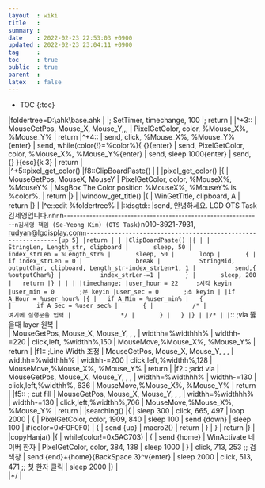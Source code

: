 ```yaml
---
layout  : wiki
title   : 
summary : 
date    : 2022-02-23 22:53:03 +0900
updated : 2022-02-23 23:04:11 +0900
tag     : 
toc     : true
public  : true
parent  : 
latex   : false
---
```

* TOC
{:toc}


|foldertree=D:\ahk\base.ahk
|
|; SetTimer, timechange, 100
|; return
|
|^+3::
|	MouseGetPos, Mouse_X, Mouse_Y,,,
|	PixelGetColor, color, %Mouse_X%, %Mouse_Y%
|	return
|^+4::
|    send, click, %Mouse_X%, %Mouse_Y%{enter}
|	send, while(color{!}=%color%){ {}{enter}
|    send,     PixelGetColor, color, %Mouse_X%, %Mouse_Y%{enter}
|	send, sleep 1000{enter}
|	send, {} }{esc}{k 3}
|	return
|	
|^+5::pixel_get_color()
|f8::ClipBoardPaste()
|
|
|pixel_get_color()
|{
|	MouseGetPos, MouseX, MouseY
|	PixelGetColor, color, %MouseX%, %MouseY%
|	MsgBox The Color position %MouseX%, %MouseY% is %color%.
|	return
|}
|
|window_get_title()
|{
|	WinGetTitle, clipboard, A
|	return
|}
|
|^e::edit %foldertree%
|
|::dsgtd::
|send, 안녕하세요.  LGD OTS Task 김세영입니다.`n`n`n`n--------------------------------------------------------------`n김세영 책임 (Se-Yeong Kim) (OTS Task)`n010-3921-7931, rudyan@lgdisplay.com`n--------------------------------------------------------------{up 5}
|return
|
|
|ClipBoardPaste()
|{
|
|		StringLen, Length_str, clipboard
|		sleep, 50
|		index_strLen = %Length_str%
|		sleep, 50
|		loop
|		{
|			if index_strLen = 0
|				break
|			StringMid, outputChar, clipboard, Length_str-index_strLen+1, 1
|			send,{ %outputChar%}
|			index_strLen-=1
|		}
|		sleep, 200
|	return
|}
|
|
|
|timechange:
|user_hour = 22		;시각 keyin
|user_min = 0		;분 keyin
|user_sec = 0		;초 keyin
|
|if A_Hour = %user_hour%
|{
|	if A_Min = %user_min%
|	{					
|		if A_Sec = %user_sec%
|		{
|			/*
|			   여기에 실행문을 입력
|			   */
|		}
|	}
|}
|
|/*
|
|`::	;via 뚫을때 layer 원복
|	
|	MouseGetPos, Mouse_X, Mouse_Y, , ,
|	widthh=%widthhh%
|	widthh-=220
|	click,left, %widthh%,150
|	MouseMove,%Mouse_X%, %Mouse_Y%
|	return
|
|f1::	;Line Width 조정
|	MouseGetPos, Mouse_X, Mouse_Y, , ,
|	widthh=%widthhh%
|	widthh-=200 
|	click,left,%widthh%,128
|	MouseMove,%Mouse_X%, %Mouse_Y%
|	return
|
|f2::	;add via
|	MouseGetPos, Mouse_X, Mouse_Y, , ,
|	widthh=%widthhh%
|	widthh-=130
|	click,left,%widthh%, 636
|	MouseMove,%Mouse_X%, %Mouse_Y%
|	return
|
|f5::	; cut fill
|	MouseGetPos, Mouse_X, Mouse_Y, , ,
|	widthh=%widthhh%
|	widthh-=130 
|	click,left,%widthh%,706
|	MouseMove,%Mouse_X%, %Mouse_Y%
|	return
|
|searching()
|{
|	sleep 300
|	click, 665, 497
|	loop 2000
|	{
|		PixelGetColor, color, 1909, 840
|		sleep 100
|		send {down}
|		sleep 100
|		if(color=0xF0F0F0)
|		{
|			send {up}
|			macro2()
|			return
|		}
|	}
|	return
|}
|
|copyHanja()
|{
|	while(color!=0x5AC703)
|	{
|		send {home}
|		WinActivate 네이버 한자
|		PixelGetColor, color, 384, 138
|		sleep 1000
|	}
|	click, 713, 253 ;; 검색창
|	send {end}+{home}{BackSpace 3}^v{enter}
|	sleep 2000
|	click, 513, 471 ;; 첫 한자 클릭
|	sleep 2000
|}
|	
|*/
|
